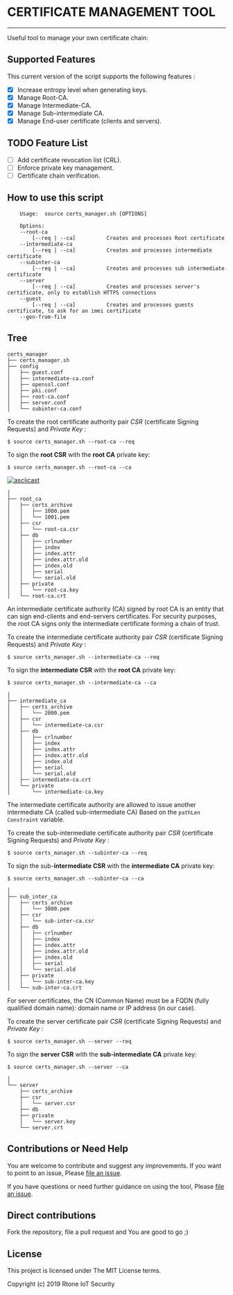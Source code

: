 # CERTIFICATE MANAGEMENT TOOL
---------

Useful tool to manage your own certificate chain: 

## Supported Features 
This current version of the script supports the following features :

- [x]	Increase entropy level when generating keys.
- [x]	Manage Root-CA.
- [x]	Manage Intermediate-CA. 
- [x]	Manage Sub-intermediate CA.
- [x]	Manage End-user certificate (clients and servers).

## TODO Feature List

- [ ]	Add certificate revocation list (CRL).
- [ ]	Enforce private key management. 
- [ ]	Certificate chain verification.

## How to use this script

```
    Usage:  source certs_manager.sh [OPTIONS]

    Options:
    --root-ca 
        [--req | --ca]          Creates and processes Root certificate
    --intermediate-ca  
        [--req | --ca]          Creates and processes intermediate certificate
    --subinter-ca  
        [--req | --ca]          Creates and processes sub intermediate certificate
    --server 
        [--req | --ca]          Creates and processes server's certificate, only to establish HTTPS connections
    --guest
        [--req | --ca]          Creates and processes guests certificate, to ask for an imei certificate
    --gen-from-file 
```

## Tree 

```
certs_manager
├── certs_manager.sh
├── config
│   ├── guest.conf
│   ├── intermediate-ca.conf
│   ├── openssl.conf
│   ├── pki.conf
│   ├── root-ca.conf
│   ├── server.conf
│   └── subinter-ca.conf
```

To create the root certificate authority pair  *CSR* (certificate Signing Requests) and *Private Key* :      

```
$ source certs_manager.sh --root-ca --req
```
To sign the **root CSR** with the **root CA** private key: 
```
$ source certs_manager.sh --root-ca --ca
```

[![asciicast](https://asciinema.org/a/fyS3QZIaXW6FmoBLIKPjFWlm7.svg)](https://asciinema.org/a/fyS3QZIaXW6FmoBLIKPjFWlm7)

```
│
├── root_ca
│   ├── certs_archive
│   │   ├── 1000.pem
│   │   └── 1001.pem
│   ├── csr
│   │   └── root-ca.csr
│   ├── db
│   │   ├── crlnumber
│   │   ├── index
│   │   ├── index.attr
│   │   ├── index.attr.old
│   │   ├── index.old
│   │   ├── serial
│   │   └── serial.old
│   ├── private
│   │   └── root-ca.key
│   └── root-ca.crt
```

An intermediate certificate authority (CA) signed by root CA is an entity that can sign end-clients and end-servers certificates. 
For security purposes, the root CA signs only the intermediate certificate forming a chain of trust.

To create the intermediate certificate authority pair *CSR* (certificate Signing Requests) and *Private Key* :      

```
$ source certs_manager.sh --intermediate-ca --req
```
To sign the **intermediate CSR** with the **root CA** private key: 
```
$ source certs_manager.sh --intermediate-ca --ca
```

```
│
├── intermediate_ca
│   ├── certs_archive
│   │   └── 2000.pem
│   ├── csr
│   │   └── intermediate-ca.csr
│   ├── db
│   │   ├── crlnumber
│   │   ├── index
│   │   ├── index.attr
│   │   ├── index.attr.old
│   │   ├── index.old
│   │   ├── serial
│   │   └── serial.old
│   ├── intermediate-ca.crt
│   └── private
│       └── intermediate-ca.key
```

The intermediate certificate authority are allowed to issue another intermediate CA (called sub-intermediate CA) Based on the `pathLen Constraint` variable.

To create the sub-intermediate certificate authority pair *CSR* (certificate Signing Requests) and *Private Key* :      

```
$ source certs_manager.sh --subinter-ca --req
```
To sign the sub-**intermediate CSR** with the **intermediate CA** private key: 
```
$ source certs_manager.sh --subinter-ca --ca
```

```
│
├── sub_inter_ca
│   ├── certs_archive
│   │   └── 3000.pem
│   ├── csr
│   │   └── sub-inter-ca.csr
│   ├── db
│   │   ├── crlnumber
│   │   ├── index
│   │   ├── index.attr
│   │   ├── index.attr.old
│   │   ├── index.old
│   │   ├── serial
│   │   └── serial.old
│   ├── private
│   │   └── sub-inter-ca.key
│   └── sub-inter-ca.crt

```

For server certificates, the CN (Common Name) must be a FQDN (fully qualified domain name): domain name or IP address (in our case).

To create the server certificate pair *CSR* (certificate Signing Requests) and *Private Key* :      

```
$ source certs_manager.sh --server --req
```
To sign the **server CSR** with the **sub-intermediate CA** private key: 
```
$ source certs_manager.sh --server --ca
```

```
│
└── server
    ├── certs_archive
    ├── csr
    │   └── server.csr
    ├── db
    ├── private
    │   └── server.key
    └── server.crt

```


## Contributions or Need Help 

You are welcome to contribute and suggest any improvements.
If you want to point to an issue, Please [file an issue](https://github.com/Rtone/secure-esp32/issues).


If you have questions or need further guidance on using the tool, 
Please [file an issue](https://github.com/Rtone/secure-esp32/issues).

 
## Direct contributions

Fork the repository, file a pull request and You are good to go ;)


## License

This project is licensed under The MIT License terms.

Copyright (c) 2019 Rtone IoT Security